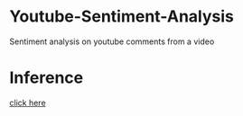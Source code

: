 # Youtube-Sentiment-Analysis
Sentiment analysis on youtube comments from a video

# Inference
[click here](inference.ipynb)
